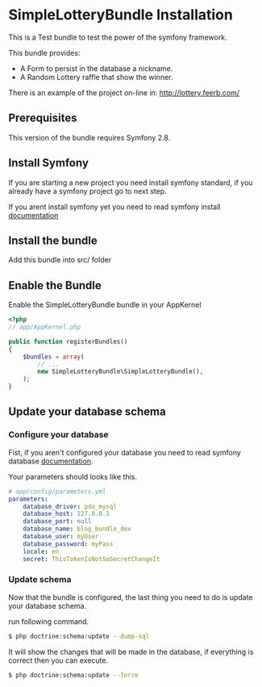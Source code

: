 # SimpleLotteryBundle Installation

This is a Test bundle to test the power of the symfony framework.

This bundle provides:
- A Form to persist in the database a nickname.
- A Random Lottery raffle that show the winner.

There is an example of the project on-line in: http://lottery.feerb.com/

## Prerequisites

This version of the bundle requires Symfony 2.8.


## Install Symfony

If you are starting a new project you need install symfony standard, if you already 
have a symfony project go to next step.

If you arent install symfony yet you need to read symfony install
[documentation](http://symfony.com/doc/current/book/installation.html)

## Install the bundle

Add this bundle into src/ folder

## Enable the Bundle

Enable the SimpleLotteryBundle bundle in your AppKernel

``` php
<?php
// app/AppKernel.php

public function registerBundles()
{
    $bundles = array(
        // ...
        new SimpleLotteryBundle\SimpleLotteryBundle(),
    );
}
```

## Update your database schema

### Configure your database

Fist, if you aren't configured your database you need to read symfony database
[documentation](http://symfony.com/doc/current/book/doctrine.html).

Your parameters should looks like this.

``` yml
# app/config/parameters.yml
parameters:
    database_driver: pdo_mysql
    database_host: 127.0.0.1
    database_port: null
    database_name: blog_bundle_dev
    database_user: myUser
    database_password: myPass
    locale: en
    secret: ThisTokenIsNotSoSecretChangeIt
```

### Update schema

Now that the bundle is configured, the last thing you need to do is update your database schema.

run following command.

``` bash
$ php doctrine:schema:update --dump-sql
```

It will show the changes that will be made ​​in the database, if everything is correct then you can execute.

``` bash
$ php doctrine:schema:update --force
```
